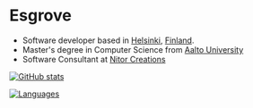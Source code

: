 # Esgrove

- Software developer based in [Helsinki](https://en.wikipedia.org/wiki/Helsinki), [Finland](https://en.wikipedia.org/wiki/Finland).
- Master's degree in Computer Science from [Aalto University](https://www.aalto.fi/en)
- Software Consultant at [Nitor Creations](https://github.com/NitorCreations)

[![GitHub stats](https://github-readme-stats-git-masterrstaa-rickstaa.vercel.app/api?username=esgrove&count_private=true&show_icons=true&theme=github_dark)](https://github.com/anuraghazra/github-readme-stats)

[![Languages](https://github-readme-stats-git-masterrstaa-rickstaa.vercel.app/api/top-langs/?username=esgrove&langs_count=8&exclude_repo=bachelorsthesis&theme=github_dark)](https://github.com/anuraghazra/github-readme-stats)
